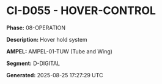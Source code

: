 # CI-D055 - HOVER-CONTROL

**Phase:** 08-OPERATION

**Description:** Hover hold system

**AMPEL:** AMPEL-01-TUW (Tube and Wing)

**Segment:** D-DIGITAL

**Generated:** 2025-08-25 17:27:29 UTC
